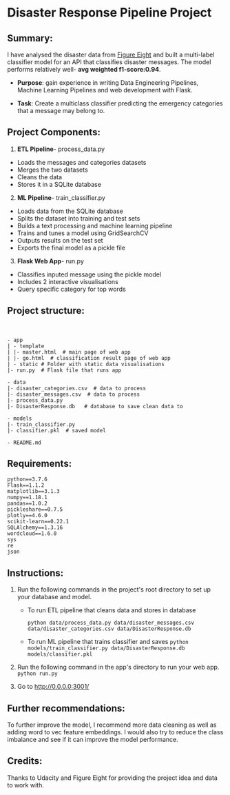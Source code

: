 # Disaster Response Pipeline Project

## Summary: 
I have analysed the disaster data from <a href="https://www.figure-eight.com/">Figure Eight</a> and built a multi-label classifier model for an API that classifies disaster messages. The model performs relatively well- <b>avg weighted f1-score:0.94</b>. 

* <b>Purpose</b>: gain experience in writing Data Engineering Pipelines, Machine Learning Pipelines and web development with Flask.

* <b>Task</b>: Create a multiclass classifier predicting the emergency categories that a message may belong to.

## Project Components:

1. <b>ETL Pipeline</b>- process_data.py

* Loads the messages and categories datasets
* Merges the two datasets
* Cleans the data
* Stores it in a SQLite database

2. <b>ML Pipeline</b>- train_classifier.py

* Loads data from the SQLite database
* Splits the dataset into training and test sets
* Builds a text processing and machine learning pipeline
* Trains and tunes a model using GridSearchCV
* Outputs results on the test set
* Exports the final model as a pickle file

3. <b>Flask Web App</b>- run.py
* Classifies inputed message using the pickle model
* Includes 2 interactive visualisations
* Query specific category for top words

## Project structure:
<br>

```
- app
| - template
| |- master.html  # main page of web app
| |- go.html  # classification result page of web app
| - static # Folder with static data visualisations
|- run.py  # Flask file that runs app

- data
|- disaster_categories.csv  # data to process 
|- disaster_messages.csv  # data to process
|- process_data.py
|- DisasterResponse.db   # database to save clean data to

- models
|- train_classifier.py
|- classifier.pkl  # saved model 

- README.md
```

## Requirements:

```
python==3.7.6
Flask==1.1.2
matplotlib==3.1.3
numpy==1.18.1
pandas==1.0.2
pickleshare==0.7.5
plotly==4.6.0
scikit-learn==0.22.1
SQLAlchemy==1.3.16
wordcloud==1.6.0
sys
re
json
```

## Instructions:
1. Run the following commands in the project's root directory to set up your database and model.

    - To run ETL pipeline that cleans data and stores in database

        `python data/process_data.py data/disaster_messages.csv data/disaster_categories.csv data/DisasterResponse.db`
    - To run ML pipeline that trains classifier and saves
        `python models/train_classifier.py data/DisasterResponse.db models/classifier.pkl`

2. Run the following command in the app's directory to run your web app.
    `python run.py`

3. Go to http://0.0.0.0:3001/

## Further recommendations:
To further improve the model, I recommend more data cleaning as well as adding word to vec feature embeddings. I would also try to reduce the class imbalance and see if it can improve the model performance.

## Credits:
Thanks to Udacity and Figure Eight for providing the project idea and data to work with.
